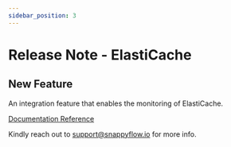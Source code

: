```yaml
---
sidebar_position: 3 
---
```

# Release Note - ElastiCache
## New Feature

An integration feature that enables the monitoring of ElastiCache.

[Documentation Reference](/docs/Integrations/elb/elasticache)

Kindly reach out to [support@snappyflow.io](mailto:support@snappyflow.io) for more info.

